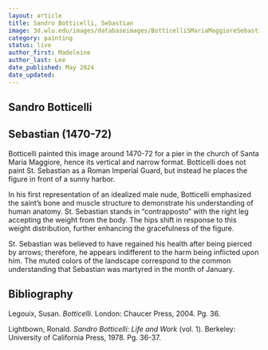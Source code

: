 ```yaml
---
layout: article
title: Sandro Botticelli, Sebastian
image: 3d.wlu.edu/images/databaseimages/BotticelliSMariaMaggioreSebastian.jpg
category: painting
status: live
author_first: Madeleine 
author_last: Lee
date_published: May 2024
date_updated:
---
```


## Sandro Botticelli
## Sebastian (1470-72)

Botticelli painted this image around 1470-72 for a pier in the church of Santa Maria Maggiore, hence its vertical and narrow format. Botticelli does not paint St. Sebastian as a Roman Imperial Guard, but instead he places the figure in front of a sunny harbor.  

 

In his first representation of an idealized male nude, Botticelli emphasized the saint’s bone and muscle structure to demonstrate his understanding of human anatomy. St. Sebastian stands in “contrapposto” with the right leg accepting the weight from the body. The hips shift in response to this weight distribution, further enhancing the gracefulness of the figure. 

 

St. Sebastian was believed to have regained his health after being pierced by arrows; therefore, he appears indifferent to the harm being inflicted upon him. The muted colors of the landscape correspond to the common understanding that Sebastian was martyred in the month of January.  

## Bibliography 
Legouix, Susan. *Botticelli.* London: Chaucer Press, 2004. Pg. 36.  

Lightbown, Ronald. *Sandro Botticelli: Life and Work* (vol. 1). Berkeley: University of California Press, 1978. Pg. 36-37. 

